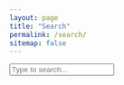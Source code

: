 ```yaml
---
layout: page
title: "Search"
permalink: /search/
sitemap: false
---
```


<div id="search-container">
  <input type="text" id="search-input" placeholder="Type to search...">
  <ul id="results-container"></ul>
</div>

<script src="{{ '/assets/js/simple-jekyll-search.min.js' | relative_url }}"></script>
<script>
  SimpleJekyllSearch({
    searchInput: document.getElementById('search-input'),
    resultsContainer: document.getElementById('results-container'),
    json: '{{ '/search.json' | relative_url }}',
    searchResultTemplate: '<li><a href="{url}">{title}</a></li>',
    noResultsText: 'No results found'
  })
</script>
